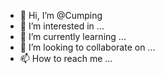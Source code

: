 - 👋 Hi, I’m @Cumping
- 👀 I’m interested in ...
- 🌱 I’m currently learning ...
- 💞️ I’m looking to collaborate on ...
- 📫 How to reach me ...

<!---
Cumping/Cumping is a ✨ special ✨ repository because its `README.md` (this file) appears on your GitHub profile.
You can click the Preview link to take a look at your changes.
--->

